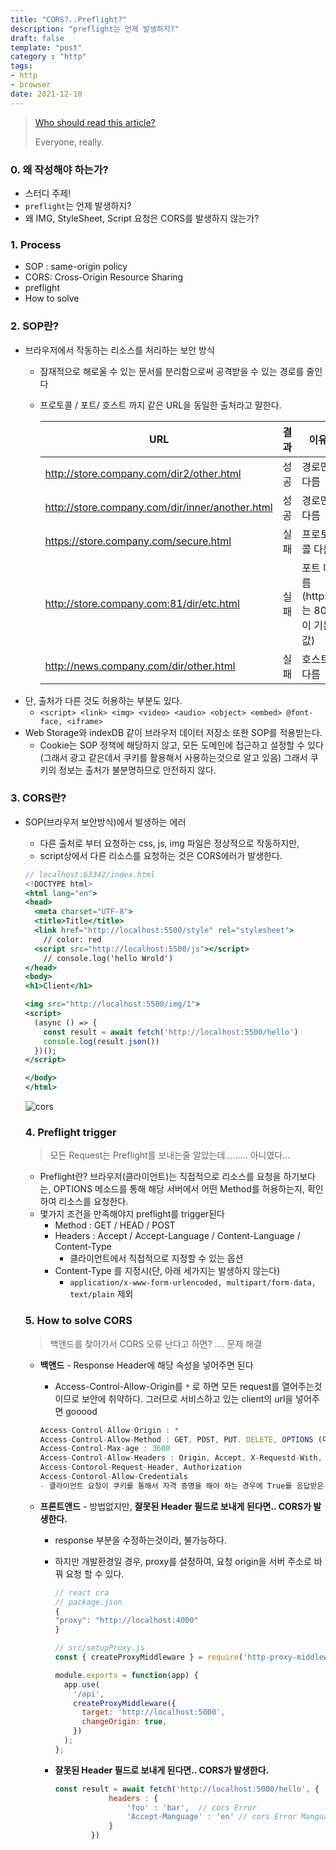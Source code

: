 ```yaml
---
title: "CORS?..Preflight?"
description: "preflight는 언제 발생하지?" 
draft: false 
template: "post"
category : "http"
tags:
- http
- browser
date: 2021-12-10
---
```

> [Who should read this article?](https://developer.mozilla.org/en-US/docs/Web/HTTP/CORS#who_should_read_this_article)
>
>
> Everyone, really.
>

### 0. 왜 작성해야 하는가?

- 스터디 주제!
- `preflight`는 언제 발생하지?
- 왜 IMG, StyleSheet, Script 요청은 CORS를 발생하지 않는가?

### 1. Process

- SOP : same-origin policy
- CORS: Cross-Origin Resource Sharing
- preflight
- How to solve

### 2. SOP란?

- 브라우저에서 작동하는 리소스를 처리하는 보안 방식
    - 잠재적으로 해로울 수 있는 문서를 분리함으로써 공격받을 수 있는 경로를 줄인다
    - 프로토콜 / 포트/ 호스트 까지 같은 URL을 동일한 출처라고 말한다.


        | URL | 결과 | 이유 |
        | --- | --- | --- |
        | http://store.company.com/dir2/other.html | 성공 | 경로만 다름 |
        | http://store.company.com/dir/inner/another.html | 성공 | 경로만 다름 |
        | https://store.company.com/secure.html | 실패 | 프로토콜 다름 |
        | http://store.company.com:81/dir/etc.html | 실패 | 포트 다름 (http://는 80이 기본값) |
        | http://news.company.com/dir/other.html | 실패 | 호스트 다름 |
- 단, 출처가 다른 것도 허용하는 부분도 있다.
    - `<script> <link> <img> <video> <audio> <object> <embed> @font-face, <iframe>`
- Web Storage와 indexDB 같이 브라우저 데이터 저장소 또한 SOP를 적용받는다.
    - Cookie는 SOP 정책에 해당하지 않고, 모든 도메인에 접근하고 설정할 수 있다(그래서 광고 같은데서 쿠키를 활용해서 사용하는것으로 알고 있음) 그래서 쿠키의 정보는 출처가 불분명하므로 안전하지 않다.

### 3. CORS란?

- SOP(브라우저 보안방식)에서 발생하는 에러
    - 다른 출처로 부터 요청하는 css, js, img 파일은 정상적으로 작동하지만,
    - script상에서 다른 리소스를 요청하는 것은 CORS에러가 발생한다.

    ```jsx
    // localhost:63342/index.html
    <!DOCTYPE html>
    <html lang="en">
    <head>
      <meta charset="UTF-8">
      <title>Title</title>
      <link href="http://localhost:5500/style" rel="stylesheet">
    	// color: red
      <script src="http://localhost:5500/js"></script>
    	// console.log('hello Wrold')
    </head>
    <body>
    <h1>Client</h1>
    
    <img src="http://localhost:5500/img/1">
    <script>
      (async () => {
        const result = await fetch('http://localhost:5500/hello')
        console.log(result.json())
      })();
    </script>
    
    </body>
    </html>
    ```

  ![cors](../../assets/cors_console.png)

  ### 4. Preflight trigger

  > 모든 Request는 Preflight를 보내는줄 알았는데......... 아니였다...
  >
    - Preflight란? 브라우저(클라이언트)는 직접적으로 리소스를 요청을 하기보다는,  OPTIONS 메소드를 통해 해당 서버에서 어떤 Method를 허용하는지,  확인하여 리소스를 요청한다.
    - 몇가지 조건을 만족해야지 preflight를 trigger된다
        - Method : GET / HEAD / POST
        - Headers : Accept / Accept-Language / Content-Language / Content-Type
            - 클라이언트에서 직접적으로 지정할 수 있는 옵션
        - Content-Type 를 지정시(단, 아래 세가지는 발생하지 않는다)
            - `application/x-www-form-urlencoded, multipart/form-data, text/plain` 제외

  ### 5. How to solve CORS

  > 백앤드를 찾아가서 CORS 오류 난다고 하면? .... 문제 해결
  >
    - **백앤드** - Response Header에 해당 속성을 넣어주면 된다
        - Access-Control-Allow-Origin를 `*` 로 하면 모든 request를 열어주는것이므로 보안에 취약하다. 그러므로 서비스하고 있는 client의 url을 넣어주면 gooood

        ```jsx
        Access-Control-Allow-Origin : * 
        Access-Control-Allow-Method : GET, POST, PUT. DELETE, OPTIONS (디폴트는 GET, POST)
        Access-Control-Max-age : 3600
        Access-Control-Allow-Headers : Origin, Accept, X-Requestd-With, Content-Type,Access-Contorol-Request-Method,
        Access-Contorol-Request-Header, Authorization
        Access-Contorol-Allow-Credentials
        - 클라이언트 요청이 쿠키를 통해서 자격 증명을 해야 하는 경우에 True를 응답받은 클라이언트는 실제 용청시 서버에서  정의도니 규격의 인증값이 담긴 쿠키를 같이 보내야한다.
        ```

    - **프론트앤드** - 방법없지만, **잘못된 Header 필드로 보내게 된다면.. CORS가 발생한다.**
        - response 부분을 수정하는것이라, 불가능하다.
        - 하지만 개발환경일 경우, proxy를 설정하여, 요청 origin을 서버 주소로 바꿔 요청 할 수 있다.

            ```jsx
            // react cra
            // package.json
            {
            "proxy": "http://localhost:4000"
            }
            
            // src/setupProxy.js
            const { createProxyMiddleware } = require('http-proxy-middleware');
            
            module.exports = function(app) {
              app.use(
                '/api',
                createProxyMiddleware({
                  target: 'http://localhost:5000',
                  changeOrigin: true,
                })
              );
            };
            ```

        - **잘못된 Header 필드로 보내게 된다면.. CORS가 발생한다.**

            ```jsx
            const result = await fetch('http://localhost:5000/hello', {
                        headers : {
                            'foo' : 'bar',  // cors Error
            				'Accept-Manguage' : 'en' // cors Error Manguage 오탈자!
                        }
                    })
            ```
